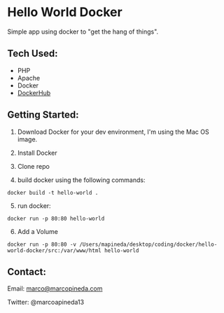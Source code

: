 # Hello World Docker

Simple app using docker to "get the hang of things".

## Tech Used:

* PHP
* Apache
* Docker
* [DockerHub](https://hub.docker.com/)

## Getting Started:

1. Download Docker for your dev environment, I'm using the Mac OS image.

2. Install Docker

3. Clone repo

4. build docker using the following commands:

```
docker build -t hello-world .
```

5. run docker:
```
docker run -p 80:80 hello-world
```

6. Add a Volume
```
docker run -p 80:80 -v /Users/mapineda/desktop/coding/docker/hello-world-docker/src:/var/www/html hello-world
```

## Contact:

Email: marco@marcopineda.com

Twitter: @marcoapineda13
